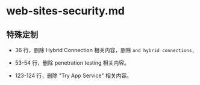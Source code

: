 # web-sites-security.md

## 特殊定制

* 36 行，删除 Hybrid Connection 相关内容，删除 `and hybrid connections,`

* 53-54 行，删除 penetration testing 相关内容。

* 123-124 行，删除 "Try App Service" 相关内容。